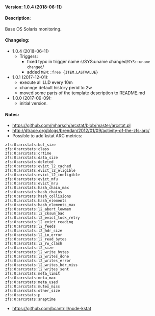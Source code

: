 #### Version: 1.0.4 (2018-06-11)

#### Description:
Base OS Solaris monitoring.

#### Changelog:
- 1.0.4 (2018-06-11)
  - Triggers:
    - fixed typo in trigger name s/SYS:uname changed/```SYS::uname changed```/
    - added ```MEM::free {ITEM.LASTVALUE}```
- 1.0.1 (2017-12-01):
  - execute all LLD every 10m
  - channge default history perid to 2w
  - moved some parts of the template description to README.md
- 1.0.0 (2017-09-09):
  - initial version.

#### Notes:
- https://github.com/mharsch/arcstat/blob/master/arcstat.pl
- http://dtrace.org/blogs/brendan/2012/01/09/activity-of-the-zfs-arc/
- Possible to add kstat ARC metrics:
```
zfs:0:arcstats:buf_size
zfs:0:arcstats:class
zfs:0:arcstats:crtime
zfs:0:arcstats:data_size
zfs:0:arcstats:deleted
zfs:0:arcstats:evict_l2_cached
zfs:0:arcstats:evict_l2_eligible
zfs:0:arcstats:evict_l2_ineligible
zfs:0:arcstats:evict_mfu
zfs:0:arcstats:evict_mru
zfs:0:arcstats:hash_chain_max
zfs:0:arcstats:hash_chains
zfs:0:arcstats:hash_collisions
zfs:0:arcstats:hash_elements
zfs:0:arcstats:hash_elements_max
zfs:0:arcstats:l2_abort_lowmem
zfs:0:arcstats:l2_cksum_bad
zfs:0:arcstats:l2_evict_lock_retry
zfs:0:arcstats:l2_evict_reading
zfs:0:arcstats:l2_feeds
zfs:0:arcstats:l2_hdr_size
zfs:0:arcstats:l2_io_error
zfs:0:arcstats:l2_read_bytes
zfs:0:arcstats:l2_rw_clash
zfs:0:arcstats:l2_size
zfs:0:arcstats:l2_write_bytes
zfs:0:arcstats:l2_writes_done
zfs:0:arcstats:l2_writes_error
zfs:0:arcstats:l2_writes_hdr_miss
zfs:0:arcstats:l2_writes_sent
zfs:0:arcstats:meta_limit
zfs:0:arcstats:meta_max
zfs:0:arcstats:meta_used
zfs:0:arcstats:mutex_miss
zfs:0:arcstats:other_size
zfs:0:arcstats:p
zfs:0:arcstats:snaptime
```
- https://github.com/bcantrill/node-kstat
